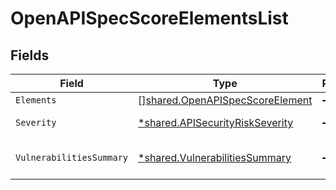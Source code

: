 # OpenAPISpecScoreElementsList


## Fields

| Field                                                                                     | Type                                                                                      | Required                                                                                  | Description                                                                               |
| ----------------------------------------------------------------------------------------- | ----------------------------------------------------------------------------------------- | ----------------------------------------------------------------------------------------- | ----------------------------------------------------------------------------------------- |
| `Elements`                                                                                | [][shared.OpenAPISpecScoreElement](../../../pkg/models/shared/openapispecscoreelement.md) | :heavy_minus_sign:                                                                        | N/A                                                                                       |
| `Severity`                                                                                | [*shared.APISecurityRiskSeverity](../../../pkg/models/shared/apisecurityriskseverity.md)  | :heavy_minus_sign:                                                                        | An `enum`eration.                                                                         |
| `VulnerabilitiesSummary`                                                                  | [*shared.VulnerabilitiesSummary](../../../pkg/models/shared/vulnerabilitiessummary.md)    | :heavy_minus_sign:                                                                        | Vulnerabilities summary by severity                                                       |